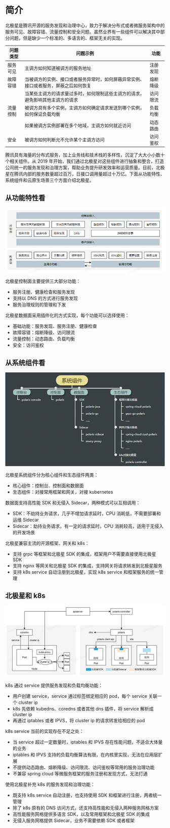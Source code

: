 # 简介

北极星是腾讯开源的服务发现和治理中心，致力于解决分布式或者微服务架构中的服务可见、故障容错、流量控制和安全问题。虽然业界有一些组件可以解决其中部分问题，但是缺少一个标准的、多语言的、框架无关的实现。

| 问题类型 | 问题示例                                                                             | 功能     |
| -------- | ------------------------------------------------------------------------------------ | -------- |
| 服务可见 | 主调方如何知道被调方的服务地址                                                       | 注册发现 |
| 故障容错 | 当被调方的实例、接口或者服务异常时，如何屏蔽异常实例、接口或者服务，屏蔽之后如何恢复 | 熔断降级 |
|          | 当某些主调方的请求量过多时，如何限制这些主调方的请求，避免影响其他主调方的请求       | 访问限流 |
| 流量控制 | 被调方具有多个实例，主调方如何确定请求发送到哪个实例，如何保证负载均衡               | 负载均衡 |
|          | 如果被调方实例部署在多个地域，主调方如何就近访问                                     | 动态路由 |
| 安全     | 被调方如何判断允不允许某个主调方访问                                                 | 访问鉴权 |

腾讯具有海量的分布式服务，加上业务线和技术栈的多样性，沉淀了大大小小数十个相关组件。从 2019 年开始，我们通过北极星对这些组件进行抽象和整合，打造公司统一的服务发现和治理方案，帮助业务提升研发效率和运营质量。目前，北极星在腾讯内部的服务数量超过百万，日接口调用量超过十万亿。下面从功能特性、系统组件和云原生场景三个方面介绍北极星。

## 从功能特性看

![功能特性](./简介-功能特性图.png)

北极星控制面主要提供三大部分功能：

- 服务注册、健康检查和服务发现
- 支持以 DNS 的方式进行服务发现
- 服务治理规则的管理和下发

北极星数据面采用插件化的方式实现，每个功能可以选择使用：

- 基础功能：服务发现、服务注册、健康检查
- 故障容错：熔断降级、访问限流
- 流量控制：动态路由、负载均衡
- 安全：访问鉴权

## 从系统组件看

![系统组件](./简介-系统组件.png)

北极星系统组件分为核心组件和生态组件两类：

- 核心组件：控制台、控制面和数据面
- 生态组件：对接常用框架和网关，对接 kubernetes

数据面支持高性能 SDK 和无侵入 Sidecar，两种模式可以互相调用：

- SDK：不劫持业务请求，几乎不增加请求延时，CPU 消耗低，不需要部署和运维 Sidecar
- Sidecar：劫持业务请求，有一定的请求延时，CPU 消耗较高，适用于无侵入的开发场景

北极星兼容主流的开源框架、网关和 k8s：

- 支持 grpc 等框架和北极星 SDK 的集成，框架用户不需要直接使用北极星 SDK
- 支持 nginx 等网关和北极星 SDK 的集成，支持网关将请求转发到北极星服务
- 支持 k8s service 自动注册到北极星，实现 k8s service 和框架服务的统一管理

## 北极星和 k8s

![北极星和k8s](./简介-北极星和k8s.png)

k8s 通过 service 提供服务发现和负载均衡功能：

- 用户创建 service，service 通过标签绑定相应的 pod，每个 service 关联一个 cluster ip
- k8s 先依赖 kubedns、coredns 或者其他 dns 插件，将 service 解析成 cluster ip
- 再通过 iptables 或者 IPVS，将 cluster ip 的请求转发给相应的 pod

k8s service 当前的实现存在不足之处：

- 当 service 超过一定数量时，iptables 和 IPVS 存在性能问题，不适合大体量的业务
- iptables 和 IPVS 支持的负载均衡算法有限，在内核里实现，无法在应用层扩展
- 不提供动态路由、熔断降级、访问限流、访问鉴权等常用的服务治理功能
- 不兼容 spring cloud 等微服务框架的服务注册和发现方式，无法打通

使用北极星补充 k8s 的服务发现和治理功能：

- 既支持 k8s service 自动注册，也支持使用 SDK 和框架进行注册，两者统一管理
- 除了 k8s 原有的 DNS 访问方式，还支持高性能和无侵入两种服务网格方案
- 高性能服务网格提供多语言 SDK，以及常用框架和北极星 SDK 的集成
- 无侵入服务网格提供 Sidecar，业务不需要依赖 SDK 或者框架
